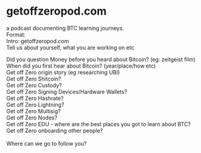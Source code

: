 # getoffzeropod.com<br />
a podcast documenting BTC learning journeys.<br />
Format:<br />
Intro: getoffzeropod.com <br />
Tell us about yourself, what you are working on etc<br />

Did you question Money before you heard about Bitcoin? (eg: zeitgeist film)<br />
When did you first hear about Bitcoin? (year/place/how etc)<br />
Get off Zero origin story (eg researching UBI)<br />
Get off Zero Shitcoin? <br />
Get off Zero Custody?<br />
Get off Zero Signing Devices/Hardware Wallets?<br />
Get off Zero Hashrate?<br />
Get off Zero Lightning?<br />
Get off Zero Multisig?<br />
Get off Zero Nodes?<br />
Get off Zero EDU - where are the best places you got to learn about BTC?<br />
Get off Zero onboarding other people?<br />
<br />
Where can we go to follow you?<br />

